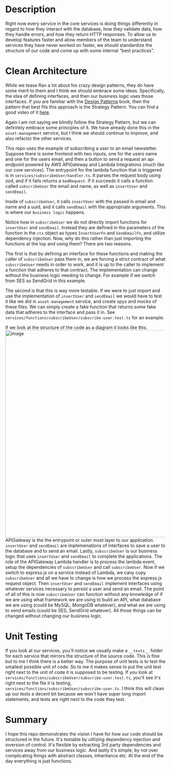 # Description

Right now every service in the core services is doing things differently in regard to how they interact with the database, how they validate data, how they handle errors, and how they return HTTP responses. To allow us to develop features faster and allow members of the team to understand services they have never worked on faster, we should standardize the structure of our code and come up with some internal “best practices”.

# Clean Architecture

While we tease Ran a lot about his crazy design patterns, they do have some merit to them and I think we should embrace some ideas. Specifically, the idea of defining interfaces, and then our business logic uses those interfaces. If you are familiar with the [Design Patterns](https://www.youtube.com/watch?v=WQ8bNdxREHU) book, then the pattern that best fits this approach is the Strategy Pattern. You can find a good video of it [here](https://www.youtube.com/watch?v=WQ8bNdxREHU).

Again I am not saying we blindly follow the Strategy Pattern, but we can definitely embrace some principles of it. We have already done this in the `asset-management` service, but I think we should continue to improve, and also refactor the other services.

This repo uses the example of subscribing a user to an email newsletter. Suppose there is some frontend with two inputs, one for the users name and one for the users email, and then a button to send a request an api endpoint powered by AWS APIGateway and Lambda Integrations (much like our core services). The entrypoint for the lambda function that is triggered is in `services/subscribeUser/handler.ts`. It parses the request body using zod, and if it fails returns a `badRequest`. If it succeeds it calls a function called `subscribeUser` the email and name, as well as `insertUser` and `sendEmail`.

Inside of `subscribeUser`, it calls `insertUser` with the passed in email and name and a uuid, and it calls `sendEmail` with the appropriate arguments. This is where our `business logic` happens.

Notice how in `subscribeUser` we do not directly import functions for `insertUser` and `sendEmail`. Instead they are defined in the parameters of the function in the `ctx` object as types `InsertUserFn` and `SendEmailFn`, and utilize dependency injection. Now, why do this rather than just importing the functions at the top and using them? There are two reasons.

The first is that by defining an interface for these functions and making the caller of `subscribeUser` pass them in, we are forcing a strict contract of what `subscribeUser` needs in order to work, and it is up to the caller to implement a function that adheres to that contract. The implementation can change without the business logic needing to change. For example if we switch from SES so SendGrid in this example.

The second is that this is way more testable. If we were to just import and use the implementation of `insertUser` and `sendEmail` we would have to test it like we did in `asset-management` service, and create spys and mocks of these files. We can simply create a fake function that returns some fake data that adheres to the interface and pass it in. See `services/functions/subscribeUser/subscribe-user.test.ts` for an example.

If we look at the structure of the code as a diagram it looks like this.
<img width="651" alt="image" src="https://user-images.githubusercontent.com/46607985/221964470-86e55588-0f57-4d9e-8bc9-d7f85525aed1.png">APIGateway is the the entrypoint or outer most layer to our application. `insertUser` and `sendEmail` are implemenations of interfaces to save a user to the database and to send an email. Lastly, `subscribeUser` is our business logic that uses `insertUser` and `sendEmail` to complete the applications. The role of the APIGateway Lambda handler is to process the lambda event, setup the dependencies of `subscribeUser` and call `subscribeUser`. Now if we switch to express.js on a service instead of Lambda, we cany copy `subscribeUser` and all we have to change is how we process the express.js request object. Then `insertUser` and `sendEmail` implement interfaces using whatever services necessary to persist a user and send an email. The point of all of this is now `subscribeUser` can function without any knowledge of if we are using what framework we are using to build an API, what database we are using (could be MySQL, MongoDB whatever), and what we are using to send emails (could be SES, SendGrid whatever). All those things can be changed without changing our business logic.

# Unit Testing

If you look at our services, you'll notice we usually make a `__tests__` folder for each service that mirrors the structure of the source code. This is fine but to me I think there is a better way. The purpose of unit tests is to test the smallest possible unit of code. So to me it makes sense to put the unit test right next to the unit of code it is supposed to be testing. If you look at `services/functions/subscribeUser/subscribe-user.test.ts`, you'll see it's right next to the file it is testing, `services/functions/subscribeUser/subscribe-user.ts`. I think this will clean up our tests a decent bit because we won't have super long import statements, and tests are right next to the code they test.

# Summary

I hope this repo demonstrates the vision I have for how our code should be structured in the future. It's testable by utilizing dependency injection and inversion of control. It's flexible by extracting 3rd party dependencies and services away from our business logic. And lastly it's simple, by not over complicating things with abstract classes, inheritance etc. At the end of the day everything is just functions.
